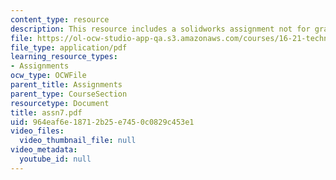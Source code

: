```yaml
---
content_type: resource
description: This resource includes a solidworks assignment not for grade.
file: https://ol-ocw-studio-app-qa.s3.amazonaws.com/courses/16-21-techniques-for-structural-analysis-and-design-spring-2005/964eaf6e18712b25e7450c0829c453e1_assn7.pdf
file_type: application/pdf
learning_resource_types:
- Assignments
ocw_type: OCWFile
parent_title: Assignments
parent_type: CourseSection
resourcetype: Document
title: assn7.pdf
uid: 964eaf6e-1871-2b25-e745-0c0829c453e1
video_files:
  video_thumbnail_file: null
video_metadata:
  youtube_id: null
---
```

